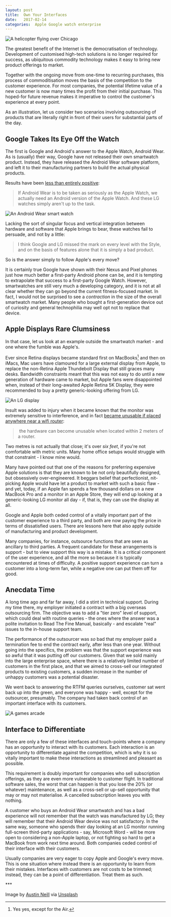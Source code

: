 ```yaml
---
layout: post
title:  Own Your Interfaces 
date:   2017-02-14 
categories:  Apple Google watch enterprise 
---
```


![A helicopter flying over Chicago](/images/unknown_filename.270.jpeg)

The greatest benefit of the Internet is the democratisation of technology. Development of customised high-tech solutions is no longer required for success, as ubiquitous commodity technology makes it easy to bring new product offerings to market. 

Together with the ongoing move from one-time to recurring purchases, this process of commoditisation moves the basis of the competition to the customer experience. For most companies, the potential lifetime value of a new customer is now many times the profit from their initial purchase. This hoped-for future revenue makes it imperative to control the customer's experience at every point. 

As an illustration, let us consider two scenarios involving outsourcing of products that are literally right in front of their users for substantial parts of the day. 

## Google Takes Its Eye Off the Watch

The first is Google and Android's answer to the Apple Watch, Android Wear. As is (usually) their way, Google have not released their own smartwatch product. Instead, they have released the Android Wear software platform, and left it to their manufacturing partners to build the actual physical products. 

Results have been [less than entirely positive](http://www.androidpolice.com/2017/02/09/until-we-have-an-apple-watch-of-our-own-no-one-is-going-to-take-android-wear-seriously-opinion/ "Until we have an Apple Watch of our own, no one is going to take Android Wear seriously" ):

> If Android Wear is to be taken as seriously as the Apple Watch, we actually need an Android version of the Apple Watch. And these LG watches simply aren't up to the task.

![An Android Wear smart watch](/images/unknown_filename.272.jpeg)

Lacking the sort of singular focus and vertical integration between hardware and software that Apple brings to bear, these watches fail to persuade, and not by a little:

> I think Google and LG missed the mark on every level with the Style, and on the basis of features alone that it is simply a bad product.

So is the answer simply to follow Apple's every move? 

It is certainly true Google have shown with their Nexus and Pixel phones just how much better a first-party Android phone can be, and it is tempting to extrapolate that success to a first-party Google Watch. However, smartwatches are still very much a developing category, and it is not at all clear whether they can go beyond the current fitness-focused market. In fact, I would not be surprised to see a *contraction* in the size of the overall smartwatch market. Many people who bought a first-generation device out of curiosity and general technophilia may well opt not to replace that device.

## Apple Displays Rare Clumsiness

In that case, let us look at an example outside the smartwatch market - and one where the fumble was Apple's. 

Ever since Retina displays became standard first on MacBooks[^1] and then on iMacs, Mac users have clamoured for a large external display from Apple, to replace the non-Retina Apple Thundebolt Display that still graces many desks. Bandwidth constraints meant that this was not easy to do until a new generation of hardware came to market, but Apple fans were disappointed when, instead of their long-awaited Apple Retina 5K Display, they were recommended to buy a pretty generic-looking offering from LG.

![An LG display](/images/unknown_filename.269.jpeg)

Insult was added to injury when it became known that the monitor was extremely sensitive to interference, and in fact [became unusable if placed anywhere near a wifi router](https://9to5mac.com/2017/01/30/lg-ultrafine-5k-display-router-disconnecting/ "LG UltraFine 5K Display, Apple’s external monitor solution, can become unusable when near a router" ):

> the hardware can become unusable when located within 2 meters of a router.

Two metres is not actually that close; it's over *six feet*, if you're not comfortable with metric units. Many home office setups would struggle with that constraint - I know mine would.

Many have pointed out that one of the reasons for preferring expensive Apple solutions is that they are known to be not only beautifully designed, but obsessively over-engineered. It beggars belief that perfectionist, nit-picking Apple would have let a product to market with such a basic flaw - and yet, today, if an Apple fan spends a few thousand dollars on a new MacBook Pro and a monitor in an Apple Store, they will end up looking at a generic-looking LG monitor all day - if, that is, they can use the display at all. 

Google and Apple both ceded control of a vitally important part of the customer experience to a third party, and both are now paying the price in terms of dissatisfied users. There are lessons here that also apply outside of manufacturing and product development. 

Many companies, for instance, outsource functions that are seen as ancillary to third parties. A frequent candidate for these arrangements is support - but to view support this way is a mistake. It is a critical component of the user experience, and all the more so because it is typically encountered at times of difficulty. A positive support experience can turn a customer into a long-term fan, while a negative one can put them off for good. 

## Anecdata Time

A long time ago and far far away, I did a stint in technical support. During my time there, my employer initiated a contract with a big overseas outsourcing firm. The objective was to add a "tier zero" level of support, which could deal with routine queries - the ones where the answer was a polite invitation to Read The Fine Manual, basically - and escalate "real" issues to the in-house support team. 

The performance of the outsourcer was *so* bad that my employer paid a termination fee to end the contract early, after less than one year. Without going into the specifics, the problem was that the support experience was so awful that it was putting off our customers. Given that we sold mainly into the large enterprise space, where there is a relatively limited number of customers in the first place, and that we aimed to cross-sell our integrated products to existing customers, a sudden increase in the number of unhappy customers was a potential disaster. 

We went back to answering the RTFM queries ourselves, customer sat went back up into the green, and everyone was happy - well, except for the outsourcer, presumably. The company had taken back control of an important interface with its customers. 

![A games arcade](/images/unknown_filename.271.jpeg)

## Interface to Differentiate

There are only a few of these interfaces and touch-points where a company has an opportunity to interact with its customers. Each interaction is an opportunity to differentiate against the competition, which is why it is so vitally important to make these interactions as streamlined and pleasant as possible. 

This requirement is doubly important for companies who sell subscription offerings, as they are even more vulnerable to customer flight. In traditional software sales, the worst that can happen is that you lose the 20% (or whatever) maintenance, as well as a cross-sell or up-sell opportunity that may or may not materialise. A cancelled subscription leaves you with nothing. 

A customer who buys an Android Wear smartwatch and has a bad experience will not remember that the watch was manufactured by LG; they will remember that their Android Wear device was not satisfactory. In the same way, someone who spends their day looking at an LG monitor running full-screen third-party applications - say, Microsoft Word - will be more open to considering a non-Apple laptop, or not fighting so hard to get a MacBook from work next time around. Both companies ceded control of their interface with their customers. 

Usually companies are very eager to copy Apple and Google's every move. This is one situation where instead there is an opportunity to learn from their mistakes. Interfaces with customers are not costs to be trimmed; instead, they can be a point of differentiation. Treat them as such.

*** 

Image by [Austin Neill](http://austinneill.com) via [Unsplash](https://unsplash.com)

[^1]: Yes yes, except for the Air.